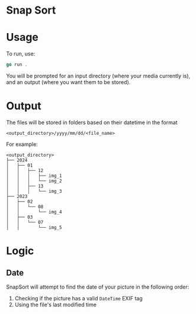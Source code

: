 # Snap Sort

# Usage

To run, use:
```go
go run .
```

You will be prompted for an input directory (where your media currently is), and an output (where you want them to be stored).

# Output

The files will be stored in folders based on their datetime in the format

```
<output_directory>/yyyy/mm/dd/<file_name>
```

For example:

```
<output_directory>
├── 2024
│   ├── 01
│   │   ├── 12
│   │   │   ├── img_1
│   │   │   └── img_2
│   │   ├── 13
│   │   │   └── img_3
├── 2023
│   ├── 02
│   │   └── 08
│   │       └── img_4
│   ├── 03
│   │   └── 07
│   │       └── img_5
```

# Logic

## Date
SnapSort will attempt to find the date of your picture in the following order:
1. Checking if the picture has a valid `DateTime` EXIF tag
2. Using the file's last modified time
